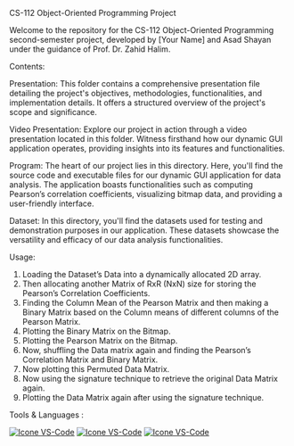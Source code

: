 CS-112 Object-Oriented Programming Project

Welcome to the repository for the CS-112 Object-Oriented Programming second-semester project, developed by [Your Name] and Asad Shayan under the guidance of Prof. Dr. Zahid Halim.

Contents:

Presentation: This folder contains a comprehensive presentation file detailing the project's objectives, methodologies, functionalities, and implementation details. It offers a structured overview of the project's scope and significance.

Video Presentation: Explore our project in action through a video presentation located in this folder. Witness firsthand how our dynamic GUI application operates, providing insights into its features and functionalities.

Program: The heart of our project lies in this directory. Here, you'll find the source code and executable files for our dynamic GUI application for data analysis. The application boasts functionalities such as computing Pearson’s correlation coefficients, visualizing bitmap data, and providing a user-friendly interface.

Dataset: In this directory, you'll find the datasets used for testing and demonstration purposes in our application. These datasets showcase the versatility and efficacy of our data analysis functionalities.

Usage:

1.	Loading the Dataset’s Data into a dynamically allocated 2D array.
2.	Then allocating another Matrix of RxR (NxN) size for storing the Pearson’s Correlation Coefficients.
3.	Finding the Column Mean of the Pearson Matrix and then making a Binary Matrix based on the Column means of different columns of the Pearson Matrix.
4.	Plotting the Binary Matrix on the Bitmap.
5.	Plotting the Pearson Matrix on the Bitmap.
6.	Now, shuffling the Data matrix again and finding the Pearson’s Correlation Matrix and Binary Matrix.
7.	Now plotting this Permuted Data Matrix.
8.	Now using the signature technique to retrieve the original Data Matrix again. 
9.	Plotting the Data Matrix again after using the signature technique.

Tools & Languages :

[![Icone VS-Code](https://skillicons.dev/icons?i=cpp)](https://cplusplus.com/)
[![Icone VS-Code](https://skillicons.dev/icons?i=vscode)](https://code.visualstudio.com/)
[![Icone VS-Code](https://skillicons.dev/icons?i=visualstudio)]([https://code.visualstudio.com/](https://visualstudio.microsoft.com/vs/))
